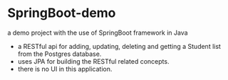 # SpringBoot-demo
a demo project with the use of SpringBoot framework in Java
- a RESTful api for adding, updating, deleting and getting a Student list from the Postgres database.
- uses JPA for building the RESTful related concepts.
- there is no UI in this application.

